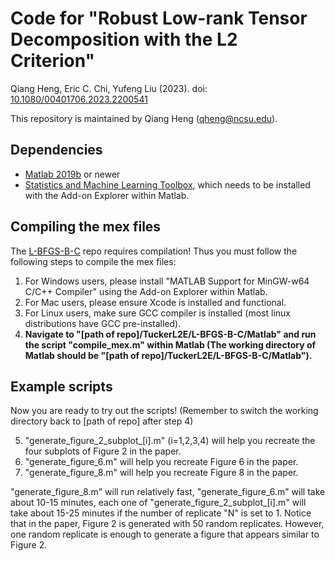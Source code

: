 # Code for  "Robust Low-rank Tensor Decomposition with the L2 Criterion"

Qiang Heng, Eric C. Chi, Yufeng Liu (2023). doi: [10.1080/00401706.2023.2200541](https://www.tandfonline.com/doi/abs/10.1080/00401706.2023.2200541)

This repository is maintained by Qiang Heng (qheng@ncsu.edu).


## Dependencies
- [Matlab 2019b](https://www.mathworks.com/products/matlab.html) or newer
- [Statistics and Machine Learning Toolbox](https://www.mathworks.com/products/statistics.html), which needs to be installed with the Add-on Explorer within Matlab.

## Compiling the mex files
The [L-BFGS-B-C](https://github.com/stephenbeckr/L-BFGS-B-C) repo requires compilation! Thus you must follow the following steps to compile the mex files:

1. For Windows users, please install "MATLAB Support for MinGW-w64 C/C++ Compiler" using the Add-on Explorer within Matlab.
2. For Mac users, please ensure Xcode is installed and functional.
3. For Linux users, make sure GCC compiler is installed (most linux distributions have GCC pre-installed).
4. **Navigate to "[path of repo]/TuckerL2E/L-BFGS-B-C/Matlab" and run the script "compile_mex.m" within Matlab (The working directory of Matlab should be "[path of repo]/TuckerL2E/L-BFGS-B-C/Matlab").** 

## Example scripts
Now you are ready to try out the scripts! (Remember to switch the working directory back to [path of repo] after step 4)

5. "generate_figure_2_subplot_[i].m" (i=1,2,3,4) will help you recreate the four subplots of Figure 2 in the paper. 
6. "generate_figure_6.m" will help you recreate Figure 6 in the paper. 
7. "generate_figure_8.m" will help you recreate Figure 8 in the paper. 

"generate_figure_8.m" will run relatively fast, "generate_figure_6.m" will take about 10-15 minutes, each one of "generate_figure_2_subplot_[i].m" will take about 15-25 minutes if the number of replicate "N" is set to 1. Notice that in the paper, Figure 2 is generated with 50 random replicates. However, one random replicate is enough to generate a figure that appears similar to Figure 2. 
